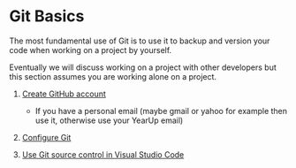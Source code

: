 # Git Basics

The most fundamental use of Git is to use it to backup and version your code when working on a project by yourself.

Eventually we will discuss working on a project with other developers but this section assumes you are working alone on a project.

1. [Create GitHub account](https://www.wikihow.com/Create-an-Account-on-GitHub)
   - If you have a personal email (maybe gmail or yahoo for example then use it, otherwise use your YearUp email)
1. [Configure Git](./2-git-configuration.md)

1. [Use Git source control in Visual Studio Code](./3-git-vscode.md)
